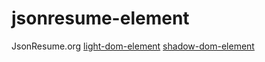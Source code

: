 # jsonresume-element
JsonResume.org 
[light-dom-element](https://github.com/sashafirsov/light-dom-element)
[shadow-dom-element](https://github.com/sashafirsov/shadow-dom-element)